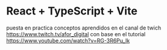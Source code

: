 # React + TypeScript + Vite

puesta en practica conceptos aprendidos en el canal de twich https://www.twitch.tv/afor_digital con base en el tutorial https://www.youtube.com/watch?v=RG-3R6Pu_Ik
